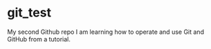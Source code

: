 # git_test
My second Github repo
I am learning how to operate and use Git and GitHub from a tutorial.